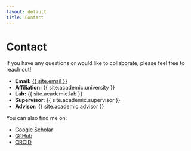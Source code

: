 ```yaml
---
layout: default
title: Contact
---
```


<h1>Contact</h1>

<p>If you have any questions or would like to collaborate, please feel free to reach out!</p>

<ul>
  <li><strong>Email:</strong> <a href="mailto:{{ site.email }}">{{ site.email }}</a></li>
  <li><strong>Affiliation:</strong> {{ site.academic.university }}</li>
  <li><strong>Lab:</strong> {{ site.academic.lab }}</li>
  <li><strong>Supervisor:</strong> {{ site.academic.supervisor }}</li>
  <li><strong>Advisor:</strong> {{ site.academic.advisor }}</li>
</ul>

<p>You can also find me on:</p>
<ul>
  <li><a href="https://scholar.google.com/citations?user=YOURGOOGLEID" target="_blank">Google Scholar</a></li>
  <li><a href="https://github.com/your-github-username" target="_blank">GitHub</a></li>
  <li><a href="https://orcid.org/XXXX-XXXX-XXXX-XXXX" target="_blank">ORCID</a></li>
</ul>
